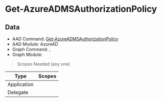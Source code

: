 # Get-AzureADMSAuthorizationPolicy

> 

## Data

+ AAD Command: [Get-AzureADMSAuthorizationPolicy](https://docs.microsoft.com/en-us/powershell/module/AzureAD/Get-AzureADMSAuthorizationPolicy)
+ AAD Module: AzureAD
+ Graph Command: [](), []()
+ Graph Module: 

> Scopes Needed (any one)

|Type|Scopes|
|---|---|
|Application||
|Delegate||

